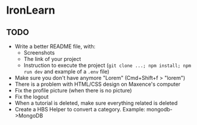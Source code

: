 # IronLearn

## TODO
- Write a better README file, with:
  - Screenshots
  - The link of your project
  - Instruction to execute the project (`git clone ...; npm install; npm run dev` and example of a `.env` file)
- Make sure you don't have anymore "Lorem" (Cmd+Shift+f > "lorem")
- There is a problem with HTML/CSS design on Maxence's computer
- Fix the profile picture (when there is no picture)
- Fix the logout
- When a tutorial is deleted, make sure everything related is deleted
- Create a HBS Helper to convert a category. Example: mongodb->MongoDB